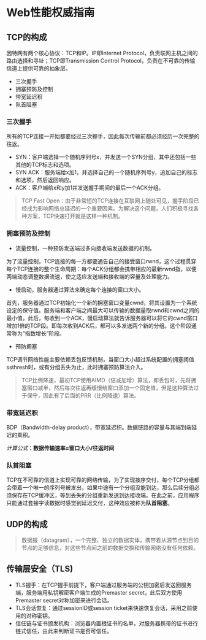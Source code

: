 # Web性能权威指南

## TCP的构成
因特网有两个核心协议：TCP和IP。IP即Internet Protocol，负责联网主机之间的路由选择和寻址；TCP即Transmission Control Protocol，负责在不可靠的传输信道上提供可靠的抽象层。

* 三次握手
* 拥塞预防及控制
* 带宽延迟积
* 队首阻塞

### 三次握手
所有的TCP连接一开始都要经过三次握手，因此每次传输前都必须经历一次完整的往返。

* SYN：客户端选择一个随机序列号x，并发送一个SYN分组，其中还包括一些其他的TCP标志和选项。
* SYN ACK：服务端给x加1，并选择自己的一个随机序列号y，追加自己的标志和选项，然后返回响应。
* ACK：客户端给x和y加1并发送握手期间的最后一个ACK分组。

> TCP Fast Open：由于非常短的TCP连接在互联网上随处可见，握手阶段已经成为影响网络总延迟的一个重要因素。为解决这个问题，人们积极寻找各种方案，TCP快速打开就是这样一种机制。

### 拥塞预防及控制
* 流量控制，一种预防发送端过多向接收端发送数据的机制。

为了流量控制，TCP连接的每一方都要通告自己的接受窗口rwnd，这个过程贯穿每个TCP连接的整个生命周期：每个ACK分组都会携带相应的最新rwnd指，以便两端动态调整数据流速，使之适应发送端和接收端的容量及处理能力。

* 慢启动，服务器通过算法来确定每个连接的窗口大小。

首先，服务器通过TCP初始化一个新的拥塞窗口变量cwnd，将其设置为一个系统设定的保守值。服务端和客户端之间最大可以传输的数据量取rwnd和cwnd之间的最小值。此后，每收到一个ACK，慢启动算法就告诉服务器可以将它的cwnd窗口增加1倍的TCP段。即每次收到ACK后，都可以多发送两个新的分组。这个阶段通常称为“指数增长”阶段。

* 预防拥塞

TCP调节网络性能主要依赖丢包反馈机制，当窗口大小超过系统配置的拥塞阈值ssthresh时，或有分组丢失为止，此时拥塞预防算法介入。

> TCP比例降速，最初TCP使用AIMD（倍减加增）算法，即丢包时，先将拥塞窗口减半，然后每次往返再缓慢给窗口添加一个固定值，但是这种算法过于保守，因此有了后面的PRR（比例降速）算法。

### 带宽延迟积
BDP（Bandwidth-delay product），带宽延迟积。数据链路的容量与其端到端延迟的乘积。

*计算公式*：**数据传输速率=窗口大小/往返时间**

### 队首阻塞

TCP在不可靠的信道上实现可靠的网络传输，为了实现按序交付，每个TCP分组都会带着一个唯一的序列号被发出，如果中途有一个分组没能到达，那么后续分组必须保存在TCP缓冲区，等到丢失的分组重新发送到达接收端。在此之前，应用程序只能通过套接字读数据时感觉到延迟交付，这种效应被称为**队首阻塞**。


## UDP的构成

> 数据报（datagram），一个完整、独立的数据实体，携带着从源节点到目的节点的足够信息，对这些节点间之前的数据交换和传输网络没有任何依赖。

## 传输层安全（TLS)

* TLS握手：在TCP握手前提下，客户端通过服务端的公钥加密后发送回服务端，服务端用私钥解密客户端生成的Premaster secret，此后双方使用Premaster secret对称加密来进行会话。
* TLS会话恢复：通过sessionID或session ticket来快速恢复会话，采用之前使用的对称密钥。
* 信任链与证书颁发机构：浏览器内置根证书的名单，对服务器携带的证书进行链式信任，由此来判断证书是否可信任。








